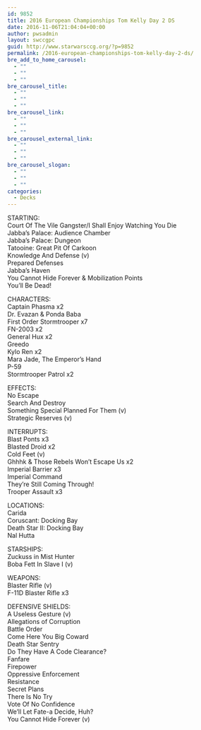 ```yaml
---
id: 9852
title: 2016 European Championships Tom Kelly Day 2 DS
date: 2016-11-06T21:04:04+00:00
author: pwsadmin
layout: swccgpc
guid: http://www.starwarsccg.org/?p=9852
permalink: /2016-european-championships-tom-kelly-day-2-ds/
bre_add_to_home_carousel:
  - ""
  - ""
  - ""
bre_carousel_title:
  - ""
  - ""
  - ""
bre_carousel_link:
  - ""
  - ""
  - ""
bre_carousel_external_link:
  - ""
  - ""
  - ""
bre_carousel_slogan:
  - ""
  - ""
  - ""
categories:
  - Decks
---
```

STARTING:  
Court Of The Vile Gangster/I Shall Enjoy Watching You Die  
Jabba&#8217;s Palace: Audience Chamber  
Jabba&#8217;s Palace: Dungeon  
Tatooine: Great Pit Of Carkoon  
Knowledge And Defense (v)  
Prepared Defenses  
Jabba&#8217;s Haven  
You Cannot Hide Forever & Mobilization Points  
You&#8217;ll Be Dead!

CHARACTERS:  
Captain Phasma x2  
Dr. Evazan & Ponda Baba  
First Order Stormtrooper x7  
FN-2003 x2  
General Hux x2  
Greedo  
Kylo Ren x2  
Mara Jade, The Emperor&#8217;s Hand  
P-59  
Stormtrooper Patrol x2

EFFECTS:  
No Escape  
Search And Destroy  
Something Special Planned For Them (v)  
Strategic Reserves (v)

INTERRUPTS:  
Blast Ponts x3  
Blasted Droid x2  
Cold Feet (v)  
Ghhhk & Those Rebels Won&#8217;t Escape Us x2  
Imperial Barrier x3  
Imperial Command  
They&#8217;re Still Coming Through!  
Trooper Assault x3

LOCATIONS:  
Carida  
Coruscant: Docking Bay  
Death Star II: Docking Bay  
Nal Hutta

STARSHIPS:  
Zuckuss in Mist Hunter  
Boba Fett In Slave I (v)

WEAPONS:  
Blaster Rifle (v)  
F-11D Blaster Rifle x3

DEFENSIVE SHIELDS:  
A Useless Gesture (v)  
Allegations of Corruption  
Battle Order  
Come Here You Big Coward  
Death Star Sentry  
Do They Have A Code Clearance?  
Fanfare  
Firepower  
Oppressive Enforcement  
Resistance  
Secret Plans  
There Is No Try  
Vote Of No Confidence  
We&#8217;ll Let Fate-a Decide, Huh?  
You Cannot Hide Forever (v)